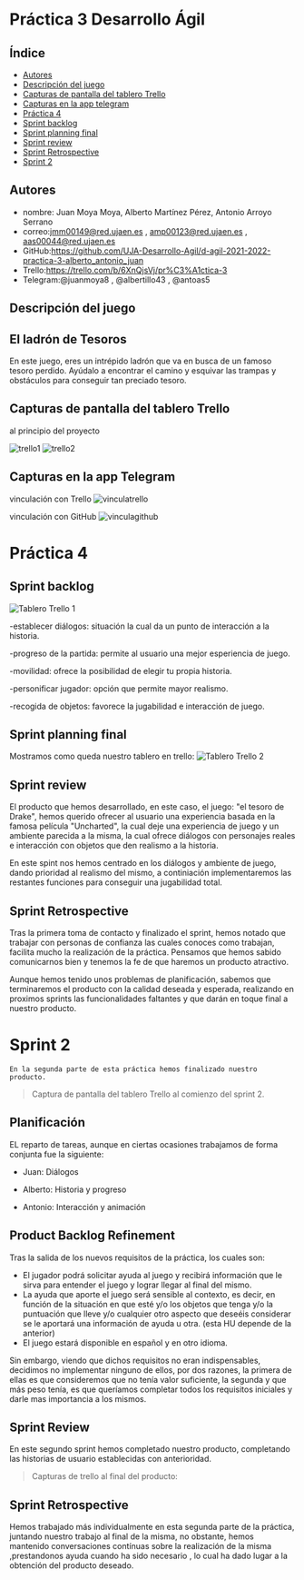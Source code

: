 # Práctica 3 Desarrollo Ágil

## Índice

* [Autores](#autores)
* [Descripción del juego](#descripción-del-juego)
* [Capturas de pantalla del tablero Trello](#capturas-de-pantalla-del-tablero-trello)
* [Capturas en la app telegram](#capturas-en-la-app-telegram)
* [Práctica 4](#práctica-4)
* [Sprint backlog](#sprint-backlog)
* [Sprint planning final](#sprint-planning-final)
* [Sprint review](#sprint-review)
* [Sprint Retrospective](#sprint-retrospective)
* [Sprint 2](#sprint-2)

## Autores

* nombre: Juan Moya Moya, Alberto Martínez Pérez, Antonio Arroyo Serrano
* correo:jmm00149@red.ujaen.es , amp00123@red.ujaen.es , aas00044@red.ujaen.es
* GitHub:https://github.com/UJA-Desarrollo-Agil/d-agil-2021-2022-practica-3-alberto_antonio_juan
* Trello:https://trello.com/b/6XnQjsVj/pr%C3%A1ctica-3
* Telegram:@juanmoya8 , @albertillo43 , @antoas5



## Descripción del juego

## El ladrón de Tesoros

En  este juego, eres un intrépido ladrón que va en busca de un famoso tesoro perdido. Ayúdalo a encontrar el camino y esquivar las trampas y obstáculos para
conseguir tan preciado tesoro. 


## Capturas de pantalla del tablero Trello

al principio del proyecto

![trello1](https://user-images.githubusercontent.com/99319967/158996209-c0ea1815-128e-435e-b555-9a0012b3dd96.png)
![trello2](https://user-images.githubusercontent.com/99319967/158996225-530554bf-e97f-4106-a76e-25d750e66a33.png)




## Capturas en la app Telegram

vinculación con Trello
![vinculatrello](https://user-images.githubusercontent.com/99319967/158996256-76a6c803-6dc8-4a7e-960c-477f7af4a4aa.png)


vinculación con GitHub
![vinculagithub](https://user-images.githubusercontent.com/99319967/158996417-106172af-1738-456e-a1bc-69a987749212.png)

# Práctica 4

## Sprint backlog
![Tablero Trello 1](https://user-images.githubusercontent.com/99321487/164054725-058b62e2-85ff-4cd3-ab6a-9f227add0ad7.png)

-establecer diálogos: situación la cual da un punto de interacción a la historia.

-progreso de la partida: permite al usuario una mejor esperiencia de juego.

-movilidad: ofrece la posibilidad de elegir tu propia historia.

-personificar jugador: opción que permite mayor realismo.

-recogida de objetos: favorece la jugabilidad e interacción de juego.

## Sprint planning final

Mostramos como queda nuestro tablero en trello:
![Tablero Trello 2](https://user-images.githubusercontent.com/99321487/164054839-34a68a51-2d68-479f-b4cf-9c09714d2bac.png)

## Sprint review
	
El producto que hemos desarrollado, en este caso, el juego: "el tesoro de Drake", hemos querido ofrecer al usuario una experiencia basada en la famosa película "Uncharted", la cual deje una experiencia de juego y un ambiente parecida a la misma, la cual ofrece diálogos con personajes reales e interacción con objetos que den realismo a la historia.

En este spint nos hemos centrado en los diálogos y ambiente de juego, dando prioridad al realismo del mismo, a continiación
implementaremos las restantes funciones para conseguir una jugabilidad total.

	
		
## Sprint Retrospective

Tras la primera toma de contacto y finalizado el sprint, hemos notado que trabajar con personas de confianza
las cuales conoces como trabajan, facilita mucho la realización de la práctica. Pensamos que hemos sabido 
comunicarnos bien y tenemos la fe de que haremos un producto atractivo.
		
Aunque hemos tenido unos problemas de planificación, sabemos que terminaremos el producto con la calidad deseada y 
esperada, realizando en proximos sprints las funcionalidades faltantes y que darán en toque final a nuestro producto.
	
# Sprint 2
	En la segunda parte de esta práctica hemos finalizado nuestro producto.
	
>Captura de pantalla del tablero Trello al comienzo del sprint 2.


## Planificación 
	
EL reparto de tareas, aunque en ciertas ocasiones trabajamos de forma conjunta fue la siguiente:
	
- Juan: Diálogos 

- Alberto: Historia y progreso
- Antonio: Interacción y animación


## Product Backlog Refinement

Tras la salida de los nuevos requisitos de la práctica, los cuales son:
- El jugador podrá solicitar ayuda al juego y recibirá información que le sirva para entender el juego y lograr llegar al final del mismo.
- La ayuda que aporte el juego será sensible al contexto, es decir, en función de la situación en que esté y/o los objetos que tenga y/o la puntuación que lleve y/o cualquier otro aspecto que deseéis considerar se le aportará una información de ayuda u otra. (esta HU depende de la anterior)
- El juego estará disponible en español y en otro idioma.
	
Sin embargo, viendo que dichos requisitos no eran indispensables, decidimos no implementar ninguno de ellos, por dos razones, la primera de ellas es que
consideremos que no tenía valor suficiente, la segunda y que más peso tenía, es que queríamos completar todos los requisitos iniciales y darle mas importancia a los mismos.


## Sprint Review

En este segundo sprint hemos completado nuestro producto, completando las historias de usuario establecidas con anterioridad.

>Capturas de trello al final del producto:


## Sprint Retrospective

Hemos trabajado más individualmente en esta segunda parte de la práctica, juntando nuestro trabajo al final de la misma, no obstante, hemos 
mantenido conversaciones contínuas sobre la realización de la misma ,prestandonos ayuda cuando ha sido necesario , lo cual ha dado lugar a la obtención 
del producto deseado.



